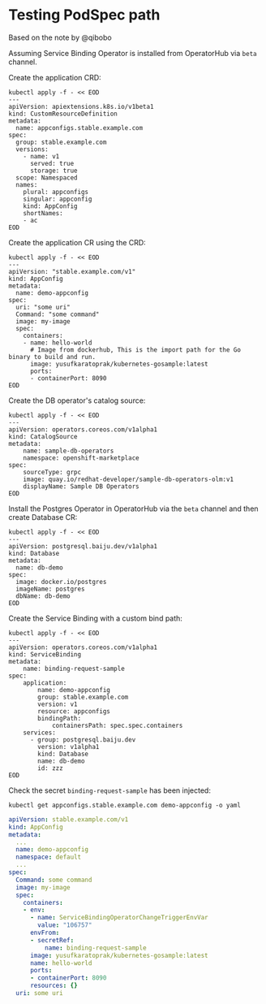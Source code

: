 # Testing PodSpec path

Based on the note by @qibobo

Assuming Service Binding Operator is installed from OperatorHub via `beta` channel.

Create the application CRD:

```shell
kubectl apply -f - << EOD
---
apiVersion: apiextensions.k8s.io/v1beta1
kind: CustomResourceDefinition
metadata:
  name: appconfigs.stable.example.com
spec:
  group: stable.example.com
  versions:
    - name: v1
      served: true
      storage: true
  scope: Namespaced
  names:
    plural: appconfigs
    singular: appconfig
    kind: AppConfig
    shortNames:
    - ac
EOD
```

Create the application CR using the CRD:

```shell
kubectl apply -f - << EOD
---
apiVersion: "stable.example.com/v1"
kind: AppConfig
metadata:
  name: demo-appconfig
spec:
  uri: "some uri"
  Command: "some command"
  image: my-image
  spec:
    containers:
    - name: hello-world
      # Image from dockerhub, This is the import path for the Go binary to build and run.
      image: yusufkaratoprak/kubernetes-gosample:latest
      ports:
      - containerPort: 8090
EOD
```

Create the DB operator's catalog source:

```shell
kubectl apply -f - << EOD
---
apiVersion: operators.coreos.com/v1alpha1
kind: CatalogSource
metadata:
    name: sample-db-operators
    namespace: openshift-marketplace
spec:
    sourceType: grpc
    image: quay.io/redhat-developer/sample-db-operators-olm:v1
    displayName: Sample DB Operators
EOD
```

Install the Postgres Operator in OperatorHub via the `beta` channel and then create Database CR:

```shell
kubectl apply -f - << EOD
---
apiVersion: postgresql.baiju.dev/v1alpha1
kind: Database
metadata:
  name: db-demo
spec:
  image: docker.io/postgres
  imageName: postgres
  dbName: db-demo
EOD
```

Create the Service Binding with a custom bind path:

```shell
kubectl apply -f - << EOD
---
apiVersion: operators.coreos.com/v1alpha1
kind: ServiceBinding
metadata:
    name: binding-request-sample
spec:
    application:
        name: demo-appconfig
        group: stable.example.com
        version: v1
        resource: appconfigs
        bindingPath:
            containersPath: spec.spec.containers
    services:
      - group: postgresql.baiju.dev
        version: v1alpha1
        kind: Database
        name: db-demo
        id: zzz
EOD
```

Check the secret `binding-request-sample` has been injected:

```shell
kubectl get appconfigs.stable.example.com demo-appconfig -o yaml
```
```yaml
apiVersion: stable.example.com/v1
kind: AppConfig
metadata:
  ...
  name: demo-appconfig
  namespace: default
  ...
spec:
  Command: some command
  image: my-image
  spec:
    containers:
    - env:
      - name: ServiceBindingOperatorChangeTriggerEnvVar
        value: "106757"
      envFrom:
      - secretRef:
          name: binding-request-sample
      image: yusufkaratoprak/kubernetes-gosample:latest
      name: hello-world
      ports:
      - containerPort: 8090
      resources: {}
  uri: some uri
```

